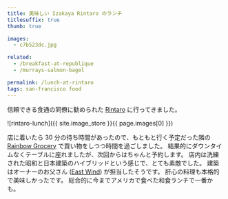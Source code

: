 ```yaml
---
title: 美味しい Izakaya Rintaro のランチ
titlesuffix: true
thumb: true

images:
  - c7b523dc.jpg

related:
  - /breakfast-at-republique
  - /murrays-salmon-bagel

permalink: /lunch-at-rintaro
tags: san-francisco food
---
```


信頼できる食通の同僚に勧められた [Rintaro](https://izakayarintaro.com/) に行ってきました。

![rintaro-lunch]({{ site.image_store }}{{ page.images[0] }})

店に着いたら 30 分の待ち時間があったので、もともと行く予定だった隣の [Rainbow Grocery](https://www.rainbow.coop) で買い物をしつつ時間を過ごしました。
結果的にダウンタイムなくテーブルに座れましたが、次回からはちゃんと予約します。
店内は洗練された昭和と日本建築のハイブリッドという感じで、とても素敵でした。
建築はオーナーのお父さん ([East Wind](https://www.eastwindinc.com/about.html)) が担当したそうです。
肝心の料理も本格的で美味しかったです。
総合的に今までアメリカで食べた和食ランチで一番かも。
